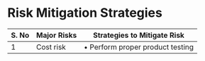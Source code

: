 # Risk Mitigation Strategies

S. No|Major Risks|Strategies to Mitigate Risk|
---|---|---|
1|Cost risk|•         Perform proper product testing|

